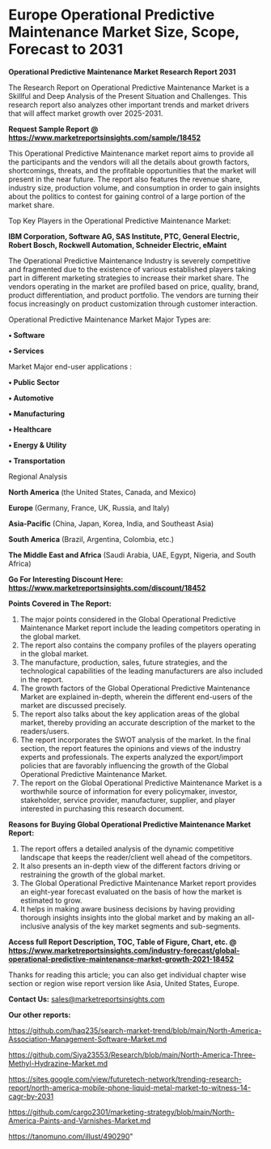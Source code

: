  # Europe Operational Predictive Maintenance Market Size, Scope, Forecast to 2031

<strong>Operational Predictive Maintenance Market Research Report 2031</strong>

The Research Report on Operational Predictive Maintenance Market is a Skillful and Deep Analysis of the Present Situation and Challenges. This research report also analyzes other important trends and market drivers that will affect market growth over 2025-2031.

<strong>Request Sample Report @ <a href=https://www.marketreportsinsights.com/sample/18452>https://www.marketreportsinsights.com/sample/18452</a></strong>

This Operational Predictive Maintenance market report aims to provide all the participants and the vendors will all the details about growth factors, shortcomings, threats, and the profitable opportunities that the market will present in the near future. The report also features the revenue share, industry size, production volume, and consumption in order to gain insights about the politics to contest for gaining control of a large portion of the market share.

Top Key Players in the Operational Predictive Maintenance Market:

<strong>IBM Corporation, Software AG, SAS Institute, PTC, General Electric, Robert Bosch, Rockwell Automation, Schneider Electric, eMaint</strong>

The Operational Predictive Maintenance Industry is severely competitive and fragmented due to the existence of various established players taking part in different marketing strategies to increase their market share. The vendors operating in the market are profiled based on price, quality, brand, product differentiation, and product portfolio. The vendors are turning their focus increasingly on product customization through customer interaction.

Operational Predictive Maintenance Market Major Types are:

<strong>• Software

• Services</strong>

Market Major end-user applications :

<strong>• Public Sector

• Automotive

• Manufacturing

• Healthcare

• Energy & Utility

• Transportation</strong>

Regional Analysis

</u><strong><b>North America</b></strong> (the United States, Canada, and Mexico)

<strong><b>Europe </b></strong>(Germany, France, UK, Russia, and Italy)

<strong><b>Asia-Pacific</b></strong> (China, Japan, Korea, India, and Southeast Asia)

<strong><b>South America</b></strong> (Brazil, Argentina, Colombia, etc.)

<strong><b>The Middle East and Africa</b></strong> (Saudi Arabia, UAE, Egypt, Nigeria, and South Africa)

<strong>Go For Interesting Discount Here: <a href=https://www.marketreportsinsights.com/discount/18452>https://www.marketreportsinsights.com/discount/18452</a></strong>

<strong>Points Covered in The Report:</strong>
<ol>
  <li>The major points considered in the Global Operational Predictive Maintenance Market report include the leading competitors operating in the global market.</li>
  <li>The report also contains the company profiles of the players operating in the global market.</li>
  <li>The manufacture, production, sales, future strategies, and the technological capabilities of the leading manufacturers are also included in the report.</li>
  <li>The growth factors of the Global Operational Predictive Maintenance Market are explained in-depth, wherein the different end-users of the market are discussed precisely.</li>
  <li>The report also talks about the key application areas of the global market, thereby providing an accurate description of the market to the readers/users.</li>
  <li>The report incorporates the SWOT analysis of the market. In the final section, the report features the opinions and views of the industry experts and professionals. The experts analyzed the export/import policies that are favorably influencing the growth of the Global Operational Predictive Maintenance Market.</li>
  <li>The report on the Global Operational Predictive Maintenance Market is a worthwhile source of information for every policymaker, investor, stakeholder, service provider, manufacturer, supplier, and player interested in purchasing this research document.</li>
</ol>
<strong>Reasons for Buying Global Operational Predictive Maintenance Market Report:</strong>

<ol>
  <li>The report offers a detailed analysis of the dynamic competitive landscape that keeps the reader/client well ahead of the competitors.</li>
  <li>It also presents an in-depth view of the different factors driving or restraining the growth of the global market.</li>
  <li>The Global Operational Predictive Maintenance Market report provides an eight-year forecast evaluated on the basis of how the market is estimated to grow.</li>
  <li>It helps in making aware business decisions by having providing thorough insights insights into the global market and by making an all-inclusive analysis of the key market segments and sub-segments.</li>
</ol>
<strong>Access full Report Description, TOC, Table of Figure, Chart, etc. @ <a href=https://www.marketreportsinsights.com/industry-forecast/global-operational-predictive-maintenance-market-growth-2021-18452>https://www.marketreportsinsights.com/industry-forecast/global-operational-predictive-maintenance-market-growth-2021-18452</a></strong>


Thanks for reading this article; you can also get individual chapter wise section or region wise report version like Asia, United States, Europe.

<strong>Contact Us:</strong>
sales@marketreportsinsights.com

<strong>Our other reports:</strong>

<a href=https://github.com/haq235/search-market-trend/blob/main/North-America-Association-Management-Software-Market.md>https://github.com/haq235/search-market-trend/blob/main/North-America-Association-Management-Software-Market.md</a>

<a href=https://github.com/Siya23553/Research/blob/main/North-America-Three-Methyl-Hydrazine-Market.md>https://github.com/Siya23553/Research/blob/main/North-America-Three-Methyl-Hydrazine-Market.md</a>

<a href=https://sites.google.com/view/futuretech-network/trending-research-report/north-america-mobile-phone-liquid-metal-market-to-witness-14-cagr-by-2031>https://sites.google.com/view/futuretech-network/trending-research-report/north-america-mobile-phone-liquid-metal-market-to-witness-14-cagr-by-2031</a>

<a href=https://github.com/cargo2301/marketing-strategy/blob/main/North-America-Paints-and-Varnishes-Market.md>https://github.com/cargo2301/marketing-strategy/blob/main/North-America-Paints-and-Varnishes-Market.md</a>

<a href=https://tanomuno.com/illust/490290>https://tanomuno.com/illust/490290</a>"
